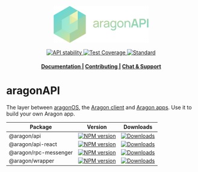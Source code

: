 <p align="center"><img width="50%" src="docs/assets/brand/aragonapi.svg"></p>

<div align="center">
  <!-- Stability -->
  <a href="https://nodejs.org/api/documentation.html#documentation_stability_index">
    <img src="https://img.shields.io/badge/stability-experimental-orange.svg?style=flat-square" alt="API stability" />
  </a>
  <!-- Test Coverage -->
  <a href="https://coveralls.io/github/aragon/aragon.js">
    <img src="https://img.shields.io/coveralls/aragon/aragon.js.svg?style=flat-square" alt="Test Coverage" />
  </a>
  <!-- Standard -->
  <a href="https://standardjs.com">
    <img src="https://img.shields.io/badge/code%20style-standard-brightgreen.svg?style=flat-square" alt="Standard" />
  </a>
</div>

<div align="center">
  <h4>
    <a href="https://hack.aragon.org/docs/api-intro.html">
      Documentation
    </a>
    <span> | </span>
    <a href="CONTRIBUTING.md">
      Contributing
    </a>
    <span> | </span>
    <a href="https://spectrum.chat/aragon">
      Chat &amp; Support
    </a>
  </h4>
</div>

# aragonAPI

The layer between [aragonOS](https://github.com/aragon/aragonOS), the [Aragon client](https://github.com/aragon/aragon) and [Aragon apps](https://hack.aragon.org/docs/tutorial). Use it to build your own Aragon app.

<table>
  <th>Package</th>
  <th>Version</th>
  <th>Downloads</th>
  <tbody>
    <tr>
      <td>
      @aragon/api
      </td>
      <td>
        <!-- NPM version -->
        <a href="https://npmjs.org/package/@aragon/api">
          <img src="https://img.shields.io/npm/v/@aragon/api.svg?style=flat-square" alt="NPM version" />
        </a>
      </td>
      <td>
        <!-- Downloads -->
        <a href="https://npmjs.org/package/@aragon/api">
          <img src="https://img.shields.io/npm/dm/@aragon/api.svg?style=flat-square" alt="Downloads" />
        </a>
      </td>
    </tr>
    <tr>
      <td>
      @aragon/api-react
      </td>
      <td>
        <!-- NPM version -->
        <a href="https://npmjs.org/package/@aragon/api-react">
          <img src="https://img.shields.io/npm/v/@aragon/api-react.svg?style=flat-square" alt="NPM version" />
        </a>
      </td>
      <td>
        <!-- Downloads -->
        <a href="https://npmjs.org/package/@aragon/api-react">
          <img src="https://img.shields.io/npm/dm/@aragon/api-react.svg?style=flat-square" alt="Downloads" />
        </a>
      </td>
    </tr>
    <tr>
      <td>
      @aragon/rpc-messenger
      </td>
      <td>
        <!-- NPM version -->
        <a href="https://npmjs.org/package/@aragon/rpc-messenger">
          <img src="https://img.shields.io/npm/v/@aragon/rpc-messenger.svg?style=flat-square" alt="NPM version" />
        </a>
      </td>
      <td>
        <!-- Downloads -->
        <a href="https://npmjs.org/package/@aragon/rpc-messenger">
          <img src="https://img.shields.io/npm/dm/@aragon/rpc-messenger.svg?style=flat-square" alt="Downloads" />
        </a>
      </td>
    </tr>
    <tr>
      <td>
      @aragon/wrapper
      </td>
      <td>
        <!-- NPM version -->
        <a href="https://npmjs.org/package/@aragon/wrapper">
          <img src="https://img.shields.io/npm/v/@aragon/wrapper.svg?style=flat-square" alt="NPM version" />
        </a>
      </td>
      <td>
        <!-- Downloads -->
        <a href="https://npmjs.org/package/@aragon/wrapper">
          <img src="https://img.shields.io/npm/dm/@aragon/wrapper.svg?style=flat-square" alt="Downloads" />
        </a>
      </td>
    </tr>
  <tbody>
</table>
